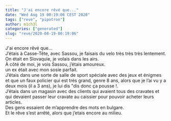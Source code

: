 ```yaml
---
title: "J'ai encore rêvé que..."
date: "Wed Aug 19 00:19:06 CEST 2020"
tags: ["reve", "pipotron"]
author: m1ch3l
categories: ["generated"]
slug: "reve/2020-08-19-00:19:06"
---
```


J'ai encore rêvé que...<br>
J’étais à Casse-Tête, avec Sassou, je faisais du velo très très très lentement.<br>
On était en Slovaquie, je volais dans les airs.<br>
À côté de moi, je vois Sassou, j’étais amoureux.<br>
un ex était avec mon sosie parfait.<br>
J’étais dans une sorte de salle de sport spéciale avec des jeux et énigmes et que un faux policier qui est très grand, genre 8 ans, alors que je l’ai vu y a deux mois (il a 3 ans), je lui dis "dis donc ça pousse !.<br>
J’étais dans un magasin avec des clients qui avaient tous des cravates et qui devaient passer leur cravate au caissier pour pouvoir acheter leurs articles.<br>
Des gens essaient de m’apprendre des mots en bulgare.<br>
Et le rêve s’est arrêté, alors que j’etais encore au milieu.<br>
